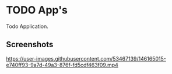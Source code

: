 
# TODO App's

Todo Application.


## Screenshots

https://user-images.githubusercontent.com/53467139/146165015-e740ff93-9a7d-49a3-876f-fd5cdf463f09.mp4